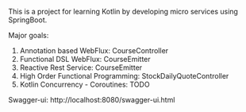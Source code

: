 This is a project for learning Kotlin by developing micro services using SpringBoot.

Major goals:
1. Annotation based WebFlux: CourseController
2. Functional DSL WebFlux: CourseEmitter
3. Reactive Rest Service: CourseEmitter
4. High Order Functional Programming: StockDailyQuoteController
5. Kotlin Concurrency - Coroutines: TODO

Swagger-ui: http://localhost:8080/swagger-ui.html 